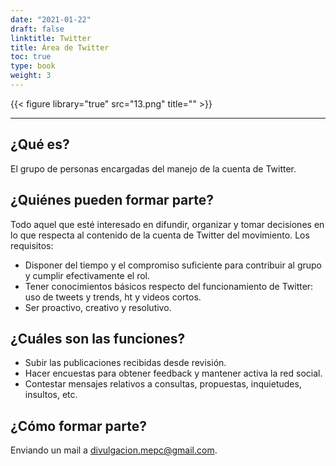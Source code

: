 ```yaml
---
date: "2021-01-22"
draft: false
linktitle: Twitter
title: Área de Twitter
toc: true
type: book
weight: 3
---
```


{{< figure library="true" src="13.png" title="" >}}

---


## **¿Qué es?**

El grupo de personas encargadas del manejo de la cuenta de Twitter.


## **¿Quiénes pueden formar parte?**

Todo aquel que esté interesado en difundir, organizar y tomar decisiones en lo que respecta al contenido de la cuenta de Twitter del movimiento. Los requisitos:

- Disponer del tiempo y el compromiso suficiente para contribuir al grupo y cumplir efectivamente el rol.
- Tener conocimientos básicos respecto del funcionamiento de Twitter: uso de tweets y trends, ht y videos cortos.
- Ser proactivo, creativo y resolutivo.

## **¿Cuáles son las funciones?**

- Subir las publicaciones recibidas desde revisión.
- Hacer encuestas para obtener feedback y mantener activa la red social.
- Contestar mensajes relativos a consultas, propuestas, inquietudes, insultos, etc.

## **¿Cómo formar parte?**

Enviando un mail a divulgacion.mepc@gmail.com.

